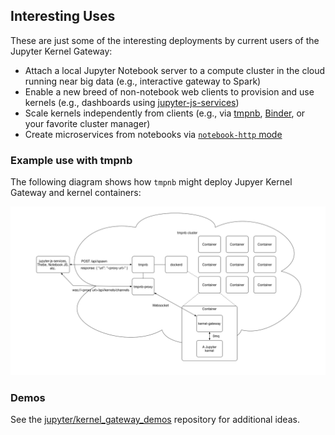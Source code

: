 ## Interesting Uses

These are just some of the interesting deployments by current users of the
Jupyter Kernel Gateway:

* Attach a local Jupyter Notebook server to a compute cluster in the cloud 
  running near big data (e.g., interactive gateway to Spark)
* Enable a new breed of non-notebook web clients to provision and use 
  kernels (e.g., dashboards using 
  [jupyter-js-services](https://github.com/jupyter/jupyter-js-services))
* Scale kernels independently from clients (e.g., via 
  [tmpnb](https://github.com/jupyter/tmpnb), [Binder](http://mybinder.org/),
  or your favorite cluster manager)
* Create microservices from notebooks via 
  [`notebook-http` mode](#notebook-http-mode)

### Example use with tmpnb 

The following diagram shows how `tmpnb` might deploy Jupyer Kernel Gateway
and kernel containers:

![Example diagram of how `tmpnb` might deploy kernel gateway + kernel containers](../../etc/tmpnb_kernel_gateway.png)

### Demos
See the [jupyter/kernel_gateway_demos](https://github.com/jupyter/kernel_gateway_demos) 
repository for additional ideas.
